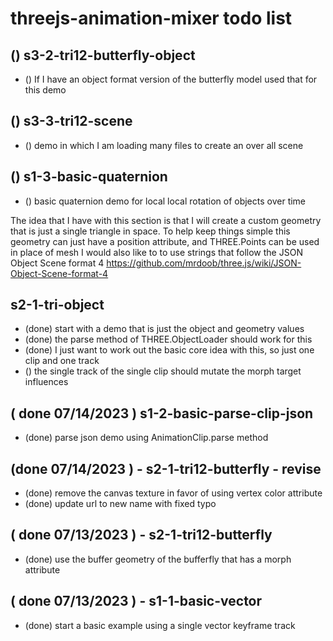 # threejs-animation-mixer todo list

<!-- TRI12 SECTION -->

## () s3-2-tri12-butterfly-object
* () If I have an object format version of the butterfly model used that for this demo

## () s3-3-tri12-scene
* () demo in which I am loading many files to create an over all scene

<!-- BASIC SECTION -->

## () s1-3-basic-quaternion
* () basic quaternion demo for local local rotation of objects over time

<!-- TRINAGLE SECTION -->
  The idea that I have with this section is that I will create a custom geometry that is just a single triangle in space.
  To help keep things simple this geometry can just have a position attribute, and THREE.Points can be used in place of mesh
  I would also like to to use strings that follow the JSON Object Scene format 4
  https://github.com/mrdoob/three.js/wiki/JSON-Object-Scene-format-4
  
## s2-1-tri-object
* (done) start with a demo that is just the object and geometry values
* (done) the parse method of THREE.ObjectLoader should work for this
* (done) I just want to work out the basic core idea with this, so just one clip and one track
* () the single track of the single clip should mutate the morph target influences

<!-- DONE -->

## ( done 07/14/2023 ) s1-2-basic-parse-clip-json
* (done) parse json demo using AnimationClip.parse method

## (done 07/14/2023 ) - s2-1-tri12-butterfly - revise
* (done) remove the canvas texture in favor of using vertex color attribute
* (done) update url to new name with fixed typo 

## ( done 07/13/2023 ) - s2-1-tri12-butterfly
* (done) use the buffer geometry of the bufferfly that has a morph attribute

## ( done 07/13/2023 ) - s1-1-basic-vector
* (done) start a basic example using a single vector keyframe track